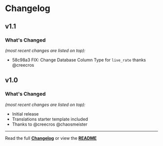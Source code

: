 # Changelog


## v1.1

### What's Changed

_(most recent changes are listed on top):_
- 58c98a3 FIX: Change Database Column Type for `live_rate` thanks @creecros


## v1.0

### What's Changed

_(most recent changes are listed on top):_
- Initial release
- Translations starter template included
- Thanks to @creecros @chaosmeister

---

Read the full [**Changelog**](../master/changelog.md "See changes") or view the [**README**](../master/README.md "View README")
